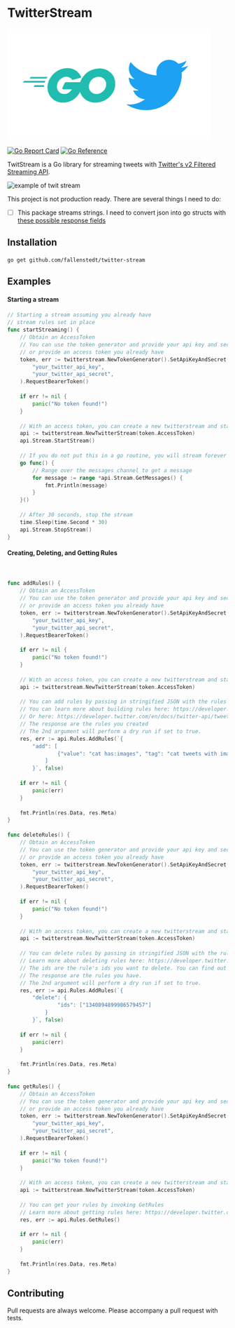# TwitterStream

![go twitter](./go-twitter.png)

[![Go Report Card](https://goreportcard.com/badge/github.com/fallenstedt/twitter-stream)](https://goreportcard.com/report/github.com/fallenstedt/twitter-stream)
[![Go Reference](https://pkg.go.dev/badge/github.com/fallenstedt/twitter-stream.svg)](https://pkg.go.dev/github.com/fallenstedt/twitter-stream)

TwitStream is a Go library for streaming tweets with [Twitter's v2 Filtered Streaming API](https://developer.twitter.com/en/docs/twitter-api/tweets/filtered-stream/introduction).

![example of twit stream](./example.gif)

This project is not production ready. There are several things I need to do: 
- [ ] This package streams strings. I need to convert json into go structs with [these possible response fields](https://developer.twitter.com/en/docs/twitter-api/tweets/filtered-stream/api-reference/get-tweets-search-stream)  


## Installation

`go get github.com/fallenstedt/twitter-stream`


## Examples

#### Starting a stream

```go
// Starting a stream assuming you already have
// stream rules set in place
func startStreaming() {
	// Obtain an AccessToken
	// You can use the token generator and provide your api key and secret
	// or provide an access token you already have
	token, err := twitterstream.NewTokenGenerator().SetApiKeyAndSecret(
		"your_twitter_api_key",
		"your_twitter_api_secret",
	).RequestBearerToken()

	if err != nil {
		panic("No token found!")
	}

	// With an access token, you can create a new twitterstream and start streaming
	api := twitterstream.NewTwitterStream(token.AccessToken)
	api.Stream.StartStream()

	// If you do not put this in a go routine, you will stream forever
	go func() {
		// Range over the messages channel to get a message
		for message := range *api.Stream.GetMessages() {
			fmt.Println(message)
		}
	}()

	// After 30 seconds, stop the stream
	time.Sleep(time.Second * 30)
	api.Stream.StopStream()
}
```

#### Creating, Deleting, and Getting Rules

```go


func addRules() {
	// Obtain an AccessToken
	// You can use the token generator and provide your api key and secret
	// or provide an access token you already have
	token, err := twitterstream.NewTokenGenerator().SetApiKeyAndSecret(
		"your_twitter_api_key",
		"your_twitter_api_secret",
	).RequestBearerToken()

	if err != nil {
		panic("No token found!")
	}

	// With an access token, you can create a new twitterstream and start adding rules
	api := twitterstream.NewTwitterStream(token.AccessToken)

	// You can add rules by passing in stringified JSON with the rules you want to add
	// You can learn more about building rules here: https://developer.twitter.com/en/docs/twitter-api/tweets/filtered-stream/integrate/build-a-rule
	// Or here: https://developer.twitter.com/en/docs/twitter-api/tweets/filtered-stream/api-reference/post-tweets-search-stream-rules
	// The response are the rules you created
	// The 2nd argument will perform a dry run if set to true.
	res, err := api.Rules.AddRules(`{
		"add": [
				{"value": "cat has:images", "tag": "cat tweets with images"}
			]
		}`, false)

	if err != nil {
		panic(err)
	}

	fmt.Println(res.Data, res.Meta)
}

func deleteRules() {
	// Obtain an AccessToken
	// You can use the token generator and provide your api key and secret
	// or provide an access token you already have
	token, err := twitterstream.NewTokenGenerator().SetApiKeyAndSecret(
		"your_twitter_api_key",
		"your_twitter_api_secret",
	).RequestBearerToken()

	if err != nil {
		panic("No token found!")
	}

	// With an access token, you can create a new twitterstream and start deleting rules
	api := twitterstream.NewTwitterStream(token.AccessToken)

	// You can delete rules by passing in stringified JSON with the rules you want to delete
	// Learn more about deleting rules here: https://developer.twitter.com/en/docs/twitter-api/tweets/filtered-stream/api-reference/post-tweets-search-stream-rules
	// The ids are the rule's ids you want to delete. You can find out how to get your ids in the below example
	// The response are the rules you have.
	// The 2nd argument will perform a dry run if set to true.
	res, err := api.Rules.AddRules(`{
		"delete": {
				"ids": ["1340894899986579457"]
			}
		}`, false)

	if err != nil {
		panic(err)
	}

	fmt.Println(res.Data, res.Meta)
}

func getRules() {
	// Obtain an AccessToken
	// You can use the token generator and provide your api key and secret
	// or provide an access token you already have
	token, err := twitterstream.NewTokenGenerator().SetApiKeyAndSecret(
		"your_twitter_api_key",
		"your_twitter_api_secret",
	).RequestBearerToken()

	if err != nil {
		panic("No token found!")
	}

	// With an access token, you can create a new twitterstream and start getting your rules
	api := twitterstream.NewTwitterStream(token.AccessToken)

	// You can get your rules by invoking GetRules
	// Learn more about getting rules here: https://developer.twitter.com/en/docs/twitter-api/tweets/filtered-stream/api-reference/get-tweets-search-stream-rules
	res, err := api.Rules.GetRules()

	if err != nil {
		panic(err)
	}

	fmt.Println(res.Data, res.Meta)
}

```



## Contributing

Pull requests are always welcome. Please accompany a pull request with tests. 

